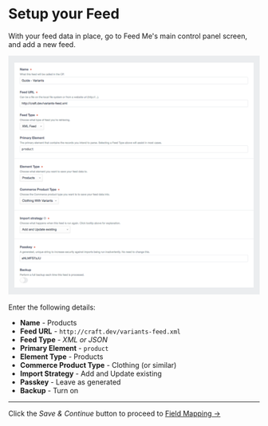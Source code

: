 # Setup your Feed

With your feed data in place, go to Feed Me's main control panel screen, and add a new feed.

![Feedme Variants Guide Setup](/docs/screenshots/feedme-variants-guide-setup.png)

Enter the following details:

- **Name** - Products
- **Feed URL** - `http://craft.dev/variants-feed.xml`
- **Feed Type** - _XML or JSON_
- **Primary Element** - `product`
- **Element Type** - Products
- **Commerce Product Type** - Clothing (or similar)
- **Import Strategy** - Add and Update existing
- **Passkey** - Leave as generated
- **Backup** - Turn on

* * *

Click the _Save & Continue_ button to proceed to [Field Mapping →](/craft-plugins/feed-me/docs/guides/importing-commerce-variants/field-mapping)